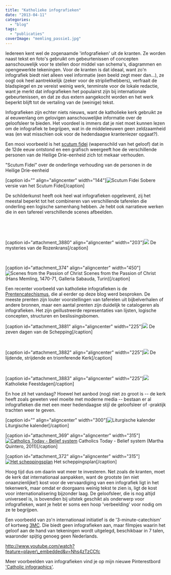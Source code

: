 ```yaml
---
title: "Katholieke infografieken"
date: "2013-04-11"
categories: 
  - "blog"
tags: 
  - "publicaties"
coverImage: "memling_passie1.jpg"
---
```


Iedereen kent wel de zogenaamde 'infografieken' uit de kranten. Ze worden naast tekst en foto's gebruikt om gebeurtenissen of concepten aanschouwelijk voor te stellen door middel van schema's, diagrammen en opengewerkte tekeningen. Voor de kranten is dat ideaal, want zo'n infografiek biedt niet alleen veel informatie (een beeld zegt meer dan...), ze oogt ook heel aantrekkelijk (zeker voor de stripliefhebbers), verfraait de bladspiegel en ze vereist weinig werk, tenminste voor de lokale redactie, want je merkt dat infografieken het populairst zijn bij internationale gebeurtenissen, en dat ze dus extern aangekocht worden en het werk beperkt blijft tot de vertaling van de (weinige) tekst.

Infografieken zijn echter niets nieuws, want de katholieke kerk gebruikt ze al eeuwenlang om gelovigen aanschouwelijke informatie over de geloofsleer te bieden. Het voordeel is immers dat je niet moet kunnen lezen om de infografiek te begrijpen, wat in de middeleeuwen geen zeldzaamheid was (en wat misschien ook voor de hedendaagse krantenlezer opgaat?).

Een mooi voorbeeld is het [scutum fidei](http://en.wikipedia.org/wiki/Shield_of_the_Trinity "Wikipedia over het Scutum Fidei") (wapenschild van het geloof) dat in de 12de eeuw ontstond en een grafisch weergeeft hoe de verschillende personen van de Heilige Drie-eenheid zich tot mekaar verhouden.

"Scutum Fidei" over de onderlinge verhouding van de personen in de Heilige Drie-eenheid

\[caption id="" align="aligncenter" width="144"\]![Scutum Fidei](images/500px-Shield-Trinity-Scutum-Fidei-compact.svg.png) Sobere versie van het Scutum Fidei\[/caption\]

De schilderkunst heeft ook heel wat infografieken opgeleverd, zij het meestal beperkt tot het combineren van verschillende taferelen die onderling een logische samenhang hebben. Je hebt ook narratieve werken die in een tafereel verschillende scenes afbeelden.

 

 

\[caption id="attachment\_3880" align="aligncenter" width="203"\]![](images/OurLadyRosary-203x300.jpg) De mysteries van de Rozenkrans\[/caption\]

 

\[caption id="attachment\_374" align="aligncenter" width="450"\]![Scenes from the Passion of Christ](/wp-content/uploads/2014/12/memling_passie1.jpg?w=450) Scenes from the Passion of Christ (Hans Memling, 1470-71, Galleria Sabauda, Turin)\[/caption\]

Een recenter voorbeeld van katholieke infografieken is de [Prentencatechismus](http://prentencatechismus.org/ "Prentencatechismus"), die al eerder op deze blog werd besproken. De meeste prenten zijn louter voorstellingen van taferelen uit bijbelverhalen of andere bronnen, maar een aantal prenten zijn duidelijk te catalogeren als infografieken. Het zijn geillustreerde representaties van lijsten, logische concepten, structuren en beslissingsbomen.

\[caption id="attachment\_3881" align="aligncenter" width="225"\]![](images/de-schepping-225x300.jpg) De zeven dagen van de Schepping\[/caption\]

 

\[caption id="attachment\_3882" align="aligncenter" width="225"\][![](images/gemeenschap-van-de-heiligen-225x300.jpg)](http://prentencatechismus.org/2011/01/13/negende-artikel-vervolg-ik-geloof-in-de-gemeenschap-van-de-heiligen/) De lijdende, strijdende en triomferende Kerk\[/caption\]

 

\[caption id="attachment\_3883" align="aligncenter" width="225"\][![](images/katholieke-feesten-225x300.jpeg)](http://prentencatechismus.org/uncategorized/de-geboden-van-de-kerk-in-het-algemeen-eerste-gebod-van-de-kerk-zon-en-feestdag-houd-in-eer-tweede-gebod-van-de-kerk-hoor-wel-mis-dan-elke-keer/) Katholieke Feestdagen\[/caption\]

En hoe zit het vandaag? Hoewel het aanbod (nog) niet zo groot is -- de kerk heeft zoals geweten veel moeite met moderne media -- bestaan er al infografieken die met een meer hedendaagse stijl de geloofsleer of -praktijk trachten weer te geven.

\[caption id="" align="aligncenter" width="300"\]![Liturgische kalender](images/circular-liturgical-calendar.jpg) Liturgische kalender\[/caption\]

\[caption id="attachment\_369" align="aligncenter" width="315"\][![Catholics Today - Belief system](/wp-content/uploads/2014/12/catholicstodaypart1_502917e6689e8_w5871.png?w=450 "Catholics Today part 1")](http://visual.ly/catholics-today-part-1) Catholics Today - Belief system (Martha Quintero, 2011)\[/caption\]

\[caption id="attachment\_372" align="aligncenter" width="315"\][![Het scheppingsplan](/wp-content/uploads/2014/12/hetscheppingsplan1.png?w=450 "Het scheppingsplan")](/page/gods-scheppingsplan/) Het scheppingsplan\[/caption\]

Hoog tijd dus om daarin wat meer te investeren. Net zoals de kranten, moet de kerk dat internationaal aanpakken, want de grootste (en niet onaanzienlijke!) kost voor de vervaardiging van een infografiek ligt in het tekenwerk, maar omdat er doorgaans weinig tekst te zien is, ligt de kost voor internationalisering bijzonder laag. De geloofsleer, die is nog altijd universeel is, is bovendien bij uitstek geschikt als onderwerp voor infografieken, want je hebt er soms een hoop 'verbeelding' voor nodig om ze te begrijpen.

Een voorbeeld van zo'n internationaal initiatief is de '3-minute-catechism' of kortweg [3MC](http://www.3mc.me/eng/index_eng.html "3MC"). Die biedt geen infografieken aan, maar filmpjes waarin het geloof aan de hand van tekeningen wordt uitgelegd, beschikbaar in 7 talen, waaronder spijtig genoeg geen Nederlands.

http://www.youtube.com/watch?feature=player\_embedded&v=Nhs4zTzCCfc

Meer voorbeelden van infografieken vind je op mijn nieuwe Pinterestbord ['Catholic infographics'](http://pinterest.com/vicmortelmans/catholic-infographics/ "Catholic Infographics").

